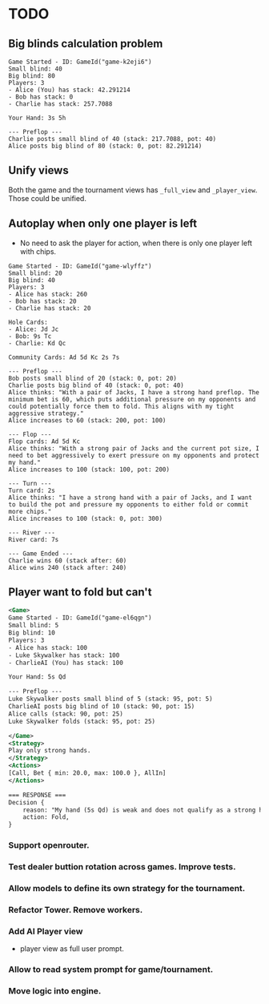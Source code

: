 # TODO

## Big blinds calculation problem

```
Game Started - ID: GameId("game-k2eji6")
Small blind: 40
Big blind: 80
Players: 3
- Alice (You) has stack: 42.291214
- Bob has stack: 0
- Charlie has stack: 257.7088

Your Hand: 3s 5h

--- Preflop ---
Charlie posts small blind of 40 (stack: 217.7088, pot: 40)
Alice posts big blind of 80 (stack: 0, pot: 82.291214)
```

## Unify views
Both the game and the tournament views has `_full_view` and `_player_view`. Those could be unified.

## Autoplay when only one player is left

- No need to ask the player for action, when there is only one player left with chips.

```
Game Started - ID: GameId("game-wlyffz")
Small blind: 20
Big blind: 40
Players: 3
- Alice has stack: 260
- Bob has stack: 20
- Charlie has stack: 20

Hole Cards:
- Alice: Jd Jc
- Bob: 9s Tc
- Charlie: Kd Qc

Community Cards: Ad 5d Kc 2s 7s

--- Preflop ---
Bob posts small blind of 20 (stack: 0, pot: 20)
Charlie posts big blind of 40 (stack: 0, pot: 40)
Alice thinks: "With a pair of Jacks, I have a strong hand preflop. The minimum bet is 60, which puts additional pressure on my opponents and could potentially force them to fold. This aligns with my tight aggressive strategy."
Alice increases to 60 (stack: 200, pot: 100)

--- Flop ---
Flop cards: Ad 5d Kc
Alice thinks: "With a strong pair of Jacks and the current pot size, I need to bet aggressively to exert pressure on my opponents and protect my hand."
Alice increases to 100 (stack: 100, pot: 200)

--- Turn ---
Turn card: 2s
Alice thinks: "I have a strong hand with a pair of Jacks, and I want to build the pot and pressure my opponents to either fold or commit more chips."
Alice increases to 100 (stack: 0, pot: 300)

--- River ---
River card: 7s

--- Game Ended ---
Charlie wins 60 (stack after: 60)
Alice wins 240 (stack after: 240)
```

## Player want to fold but can't

```xml
<Game>
Game Started - ID: GameId("game-el6qgn")
Small blind: 5
Big blind: 10
Players: 3
- Alice has stack: 100
- Luke Skywalker has stack: 100
- CharlieAI (You) has stack: 100

Your Hand: 5s Qd

--- Preflop ---
Luke Skywalker posts small blind of 5 (stack: 95, pot: 5)
CharlieAI posts big blind of 10 (stack: 90, pot: 15)
Alice calls (stack: 90, pot: 25)
Luke Skywalker folds (stack: 95, pot: 25)

</Game>
<Strategy>
Play only strong hands.
</Strategy>
<Actions>
[Call, Bet { min: 20.0, max: 100.0 }, AllIn]
</Actions>

=== RESPONSE ===
Decision {
    reason: "My hand (5s Qd) is weak and does not qualify as a strong hand based on the strategy.",
    action: Fold,
}
```

### Support openrouter.

### Test dealer buttion rotation across games. Improve tests.

### Allow models to define its own strategy for the tournament.

### Refactor Tower. Remove workers.

### Add AI Player view
- player view as full user prompt.

### Allow to read system prompt for game/tournament.

### Move logic into engine.
